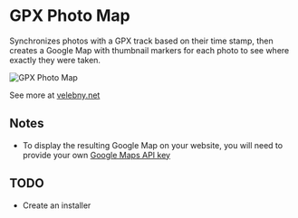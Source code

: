 # GPX Photo Map
Synchronizes photos with a GPX track based on their time stamp, then creates a Google Map with thumbnail markers for each photo to see where exactly they were taken.

![GPX Photo Map](https://velebny.net/thumbs/gpx_photo_map.jpg)

See more at [velebny.net](https://velebny.net/gpx_photo_map.html)

## Notes
- To display the resulting Google Map on your website, you will need to provide your own [Google Maps API key](https://developers.google.com/maps/documentation/javascript/get-api-key)

## TODO
- Create an installer
